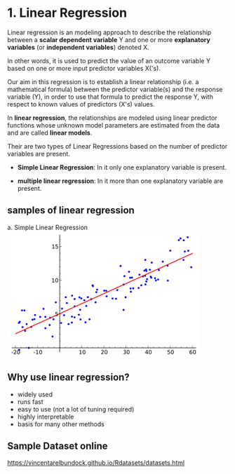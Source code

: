 
# 1. Linear Regression 

Linear regression is an modeling approach to describe the relationship between a **scalar dependent variable** Y and one or more **explanatory variables** (or **independent variables**) denoted X. 

In other words, it is used to predict the value of an outcome variable Y based on one or more input predictor variables X('s). 

Our aim in this regression is to establish a linear relationship (i.e. a mathematical formula) between the predictor variable(s) and the response variable (Y), in order to use that formula to predict the response Y, with respect to known values of predictors (X's) values.

In **linear regression**, the relationships are modeled using linear predictor functions whose unknown model parameters are estimated from the data and are called **linear models**.
 

Their are two types of Linear Regressions based on the number of predictor variables are present. 

- **Simple Linear Regression**: In it only one explanatory variable is present. 

- **multiple linear regression**: In it more than one explanatory variable are present. 


## samples of linear regression
a. Simple Linear Regression
![files/Linear_regression.svg.png](../files/Linear_regression.png)


## Why use linear regression?
- widely used
- runs fast
- easy to use (not a lot of tuning required)
- highly interpretable
- basis for many other methods

## Sample Dataset online
https://vincentarelbundock.github.io/Rdatasets/datasets.html 
